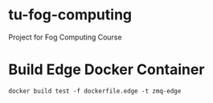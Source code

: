 # tu-fog-computing
Project for Fog Computing Course



# Build Edge Docker Container

````
docker build test -f dockerfile.edge -t zmq-edge
````
